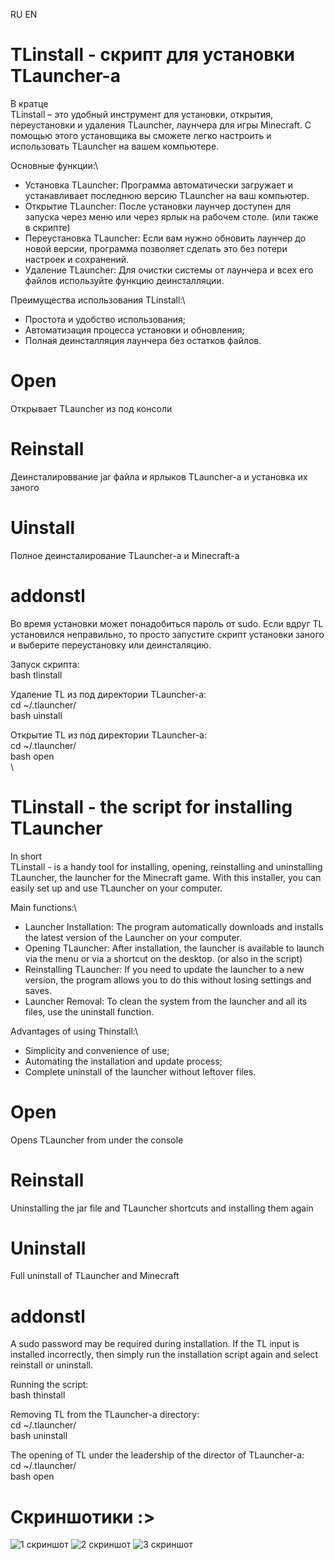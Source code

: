 <a name="TLinstall - скрипт для установки TLauncher-а">RU</a> <a name="TLinstall - the script for installing TLauncher">EN</a>

# TLinstall - скрипт для установки TLauncher-а
В кратце\
TLinstall – это удобный инструмент для установки, открытия, переустановки и удаления TLauncher, лаунчера для игры Minecraft. С помощью этого установщика вы сможете легко настроить и использовать TLauncher на вашем компьютере.

Основные функции:\
* Установка TLauncher: Программа автоматически загружает и устанавливает последнюю версию TLauncher на ваш компьютер.
* Открытие TLauncher: После установки лаунчер доступен для запуска через меню или через ярлык на рабочем столе. (или также в скрипте)
* Переустановка TLauncher: Если вам нужно обновить лаунчер до новой версии, программа позволяет сделать это без потери настроек и сохранений.
* Удаление TLauncher: Для очистки системы от лаунчера и всех его файлов используйте функцию деинсталляции.

Преимущества использования TLinstall:\
* Простота и удобство использования;
* Автоматизация процесса установки и обновления;
* Полная деинсталляция лаунчера без остатков файлов.

# Open
Открывает TLauncher из под консоли

# Reinstall
Деинсталироввание jar файла и ярлыков TLauncher-а и установка их заного

# Uinstall
Полное деинсталирование TLauncher-а и Minecraft-а

# addonstl
Во время установки может понадобиться пароль от sudo. 
Если вдруг TL установился неправильно, то просто запустите скрипт установки заного и выберите переустановку или деинсталяцию.

Запуск скрипта:\
bash tlinstall

Удаление TL из под директории TLauncher-а:\
cd ~/.tlauncher/\
bash uinstall

Открытие TL из под директории TLauncher-а:\
cd ~/.tlauncher/\
bash open
\
\
# TLinstall - the script for installing TLauncher
In short\
TLinstall - is a handy tool for installing, opening, reinstalling and uninstalling TLauncher, the launcher for the Minecraft game. With this installer, you can easily set up and use TLauncher on your computer.

Main functions:\
* Launcher Installation: The program automatically downloads and installs the latest version of the Launcher on your computer.
* Opening TLauncher: After installation, the launcher is available to launch via the menu or via a shortcut on the desktop. (or also in the script)
* Reinstalling TLauncher: If you need to update the launcher to a new version, the program allows you to do this without losing settings and saves.
* Launcher Removal: To clean the system from the launcher and all its files, use the uninstall function.

Advantages of using Thinstall:\
* Simplicity and convenience of use;
* Automating the installation and update process;
* Complete uninstall of the launcher without leftover files.

# Open
Opens TLauncher from under the console

# Reinstall
Uninstalling the jar file and TLauncher shortcuts and installing them again

# Uninstall
Full uninstall of TLauncher and Minecraft

#  addonstl
A sudo password may be required during installation. 
If the TL input is installed incorrectly, then simply run the installation script again and select reinstall or uninstall.

Running the script:\
bash thinstall

Removing TL from the TLauncher-a directory:\
cd ~/.tlauncher/\
bash uninstall

The opening of TL under the leadership of the director of TLauncher-a:\
cd ~/.tlauncher/\
bash open

# Скриншотики :>
![1 скриншот](https://i.ibb.co/jRW1zQ7/2024-09-28-23-42-57.png "Начало установки")
![2 скриншот](https://i.ibb.co/n1D7G25/2024-09-28-23-44-32.png "Установка")
![3 скриншот](https://i.ibb.co/wBfXd4t/2024-09-28-23-45-51.png "Полное меню")  
